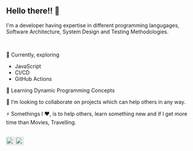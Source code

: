 ## Hello there!! 👋 


I'm a developer having expertise in different programming langugages, Software Architecture, System Design and Testing Methodologies.

<br />

🔭 Currently, exploring
  - JavaScript
  - CI/CD
  - GitHub Actions
  
🌱 Learning Dynamic Programming Concepts

👯 I’m looking to collaborate on projects which can help others in any way.

⚡ Somethings I :heart:, is to help others, learn something new and if I get more time than Movies, Travelling.

<br />

<a href="https://twitter.com/agarwal_aries">
  <img align="left" alt="Akhilesh's Twitter" width="22px" src="https://cdn.jsdelivr.net/npm/simple-icons@v3/icons/twitter.svg" />
</a><a href="https://www.linkedin.com/in/akhilesh-agarwal-03435635/">
  <img align="left" alt="Akhilesh's Linkdein" width="22px" src="https://cdn.jsdelivr.net/npm/simple-icons@v3/icons/linkedin.svg" />
</a>

